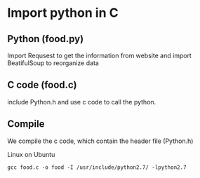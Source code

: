 # Import python in C
> 
## Python (food.py)
Import Requsest to get the information from website and import BeatifulSoup to reorganize data

## C code (food.c)
include Python.h and use c code to call the python.

## Compile
We compile the c code, which contain the header file (Python.h)


Linux on Ubuntu

 `gcc food.c -o food -I /usr/include/python2.7/ -lpython2.7`